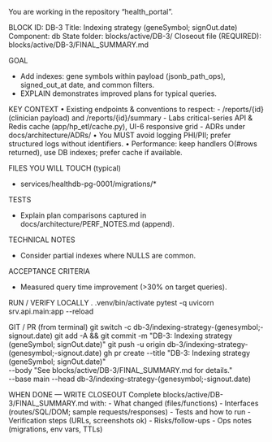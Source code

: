 You are working in the repository “health_portal”.

BLOCK
  ID: DB-3
  Title: Indexing strategy (geneSymbol; signOut.date)
  Component: db
  State folder: blocks/active/DB-3/
  Closeout file (REQUIRED): blocks/active/DB-3/FINAL_SUMMARY.md

GOAL
  - Add indexes: gene symbols within payload (jsonb_path_ops), signed_out_at date, and common filters.
  - EXPLAIN demonstrates improved plans for typical queries.

KEY CONTEXT
  • Existing endpoints & conventions to respect:
    - /reports/{id} (clinician payload) and /reports/{id}/summary
    - Labs critical-series API & Redis cache (app/hp_etl/cache.py), UI-6 responsive grid
    - ADRs under docs/architecture/ADRs/
  • You MUST avoid logging PHI/PII; prefer structured logs without identifiers.
  • Performance: keep handlers O(#rows returned), use DB indexes; prefer cache if available.

FILES YOU WILL TOUCH (typical)
  - services/healthdb-pg-0001/migrations/*

TESTS
  - Explain plan comparisons captured in docs/architecture/PERF_NOTES.md (append).

TECHNICAL NOTES
  - Consider partial indexes where NULLS are common.

ACCEPTANCE CRITERIA
  - Measured query time improvement (>30% on target queries).

RUN / VERIFY LOCALLY
  . .venv/bin/activate
  pytest -q
  uvicorn srv.api.main:app --reload

GIT / PR (from terminal)
  git switch -c db-3/indexing-strategy-(genesymbol;-signout.date)
  git add -A && git commit -m "DB-3: Indexing strategy (geneSymbol; signOut.date)"
  git push -u origin db-3/indexing-strategy-(genesymbol;-signout.date)
  gh pr create --title "DB-3: Indexing strategy (geneSymbol; signOut.date)" \
               --body "See blocks/active/DB-3/FINAL_SUMMARY.md for details." \
               --base main --head db-3/indexing-strategy-(genesymbol;-signout.date)

WHEN DONE — WRITE CLOSEOUT
  Complete blocks/active/DB-3/FINAL_SUMMARY.md with:
    - What changed (files/functions)
    - Interfaces (routes/SQL/DOM; sample requests/responses)
    - Tests and how to run
    - Verification steps (URLs, screenshots ok)
    - Risks/follow-ups
    - Ops notes (migrations, env vars, TTLs)

